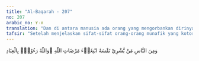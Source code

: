 ```yaml
---
title: "Al-Baqarah - 207"
no: 207
arabic_no: ٢٠٧
translation: "Dan di antara manusia ada orang yang mengorbankan dirinya untuk mencari keridaan Allah. Dan Allah Maha Penyantun kepada hamba-hamba-Nya."
tafsir: "Setelah menjelaskan sifat-sifat orang-orang munafik yang kotor dan menjijikkan itu, Allah menjelaskan sifat-sifat orang-orang mukmin yang mukhlis.\n\nIbnu 'Abbas, Anas, Sa'id bin Musayyab, dan beberapa sahabat yang lain menyatakan bahwa ayat tersebut diturunkan berhubungan dengan peristiwa Suhaib bin Sinan ar-Rumi, yang akan mengikuti Nabi saw hijrah ke Medinah. Oleh pihak Quraisy ia dilarang hijrah dengan membawa kekayaannya. \n\nSuhaib tidak mengindahkan larangan Quraisy itu bahkan dengan segala senang hati dan penuh keikhlasan ia menyerahkan semua kekayaannya asal ia dibolehkan berhijrah ke Medinah, maka turunlah ayat tersebut.\n\nKemudian Sayyidina 'Umar bin al-Khaththab bersama beberapa orang sahabat pergi menemui Suhaib dan berkata, \"Daganganmu benar-benar menguntungkan.\" Suhaib berkata, \"Semoga dagangan saudara-saudara tidak rugi. Untuk apa kedatangan saudara-saudara ini?\" Sayyidina Umar r.a., kemudian memberitahukan bahwa Allah swt telah menurunkan ayat ini berhubung dengan peristiwa yang dialami Suhaib.\n\nOrang mukhlis seperti Suhaib yang selalu sama ucapan dan perbuatannya, kata-katanya sesuai dengan apa yang ada di dalam hatinya, bukan lain di mulut lain di hati, tidak bermuka dua, mereka dengan penuh ikhlas mau menjual dan mengorbankan dirinya dan semua yang ada padanya demi untuk memperoleh rida Allah swt.\n\nSetiap orang yang berjuang di jalan Allah hendaknya demikian, yakni harus berani mengorbankan apa yang ada padanya, tenaga, harta kekayaan atau kedua-duanya menurut kemampuannya, demi untuk berhasilnya perjuangan, sebagai cerminan dari iman dan takwa yang ada di dalam hati masing-masing. Dengan demikian mereka akan memperoleh kemenangan besar. Allah berfirman:\n\nSesungguhnya Allah membeli dari orang-orang mukmin, baik diri maupun harta mereka dengan memberikan surga untuk mereka. Mereka berperang di jalan Allah; sehingga mereka membunuh atau terbunuh, (sebagai) janji yang benar dari Allah di dalam Taurat, Injil dan Al-Qur'an. Dan siapakah yang lebih menepati janjinya selain Allah? Maka bergembiralah dengan jual beli yang telah kamu lakukan itu, dan demikian itulah kemenangan yang agung. (at-Taubah/9: 111)."
---
```

وَمِنَ النَّاسِ مَنْ يَّشْرِيْ نَفْسَهُ ابْتِغَاۤءَ مَرْضَاتِ اللّٰهِ ۗوَاللّٰهُ رَءُوْفٌۢ بِالْعِبَادِ 